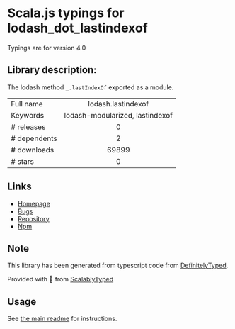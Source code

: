 
# Scala.js typings for lodash_dot_lastindexof

Typings are for version 4.0

## Library description:
The lodash method `_.lastIndexOf` exported as a module.

|                    |                 |
| ------------------ | :-------------: |
| Full name          | lodash.lastindexof |
| Keywords           | lodash-modularized, lastindexof |
| # releases         | 0 |
| # dependents       | 2 |
| # downloads        | 69899 |
| # stars            | 0 |

## Links
- [Homepage](https://lodash.com/)
- [Bugs](https://github.com/lodash/lodash/issues)
- [Repository](https://github.com/lodash/lodash)
- [Npm](https://www.npmjs.com/package/lodash.lastindexof)
    


## Note
This library has been generated from typescript code from [DefinitelyTyped](https://definitelytyped.org).

Provided with :purple_heart: from [ScalablyTyped](https://github.com/oyvindberg/ScalablyTyped)

## Usage
See [the main readme](../../readme.md) for instructions.


